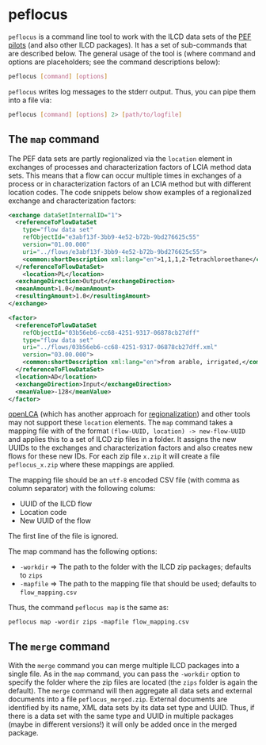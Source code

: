 # peflocus
`peflocus` is a command line tool to work with the ILCD data sets of the
[PEF pilots](http://ec.europa.eu/environment/eussd/smgp/ef_pilots.htm#pef) (and
also other ILCD packages). It has a set of sub-commands that are described
below. The general usage of the tool is (where command and options are
placeholders; see the command descriptions below):

```bash
peflocus [command] [options]
```

`peflocus` writes log messages to the stderr output. Thus, you can pipe them
into a file via:

```bash
peflocus [command] [options] 2> [path/to/logfile]
```

## The `map` command
The PEF data sets are partly regionalized via the `location` element in
exchanges of processes and characterization factors of LCIA method data sets.
This means that a flow can occur multiple times in exchanges of a process
or in characterization factors of an LCIA method but with different location
codes. The code snippets below show examples of a regionalized exchange and
characterization factors:

```xml
<exchange dataSetInternalID="1">
  <referenceToFlowDataSet
    type="flow data set"
    refObjectId="e3abf13f-3bb9-4e52-b72b-9bd276625c55"
    version="01.00.000"
    uri="../flows/e3abf13f-3bb9-4e52-b72b-9bd276625c55">
    <common:shortDescription xml:lang="en">1,1,1,2-Tetrachloroethane</common:shortDescription>
  </referenceToFlowDataSet>
	<location>PL</location>
  <exchangeDirection>Output</exchangeDirection>
  <meanAmount>1.0</meanAmount>
  <resultingAmount>1.0</resultingAmount>
</exchange>
```

```xml
<factor>
  <referenceToFlowDataSet
    refObjectId="03b56eb6-cc68-4251-9317-06878cb27dff"
    type="flow data set"
    uri="../flows/03b56eb6-cc68-4251-9317-06878cb27dff.xml"
    version="03.00.000">
    <common:shortDescription xml:lang="en">from arable, irrigated,</common:shortDescription>
  </referenceToFlowDataSet>
  <location>AD</location>
  <exchangeDirection>Input</exchangeDirection>
  <meanValue>-128</meanValue>
</factor>
```

[openLCA](http://www.openlca.org/) (which has another approach for
[regionalization](https://www.openlca.org/wp-content/uploads/2016/08/Regionalized-LCIA-in-openLCA.pdf))
and other tools may not support these `location` elements. The `map` command
takes a mapping file with of the format `(flow-UUID, location) -> new-flow-UUID`
and applies this to a set of ILCD zip files in a folder. It assigns the new
UUIDs to the exchanges and characterization factors and also creates new flows
for these new IDs. For each zip file `x.zip` it will create a file
`peflocus_x.zip` where these mappings are applied.

The mapping file should be an `utf-8` encoded CSV file (with comma as column
separator) with the following colums: 

* UUID of the ILCD flow
* Location code
* New UUID of the flow

The first line of the file is ignored.

The map command has the following options:

* `-workdir` => The path to the folder with the ILCD zip packages; defaults to
  `zips`
* `-mapfile` => The path to the mapping file that should be used; defaults to
  `flow_mapping.csv`

Thus, the command `peflocus map` is the same as:

```
peflocus map -wordir zips -mapfile flow_mapping.csv
```

## The `merge` command
With the `merge` command you can merge multiple ILCD packages into a single file.
As in the `map` command, you can pass the `-workdir` option to specify the
folder where the zip files are located (the `zips` folder is again the default).
The `merge` command will then aggregate all data sets and external documents
into a file `peflocus_merged.zip`. External documents are identified by its
name, XML data sets by its data set type and UUID. Thus, if there is a data set
with the same type and UUID in multiple packages (maybe in different versions!)
it will only be added once in the merged package.

